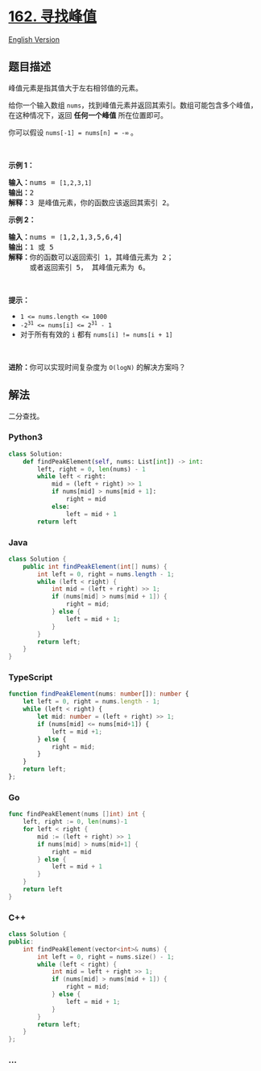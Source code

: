 # [162. 寻找峰值](https://leetcode-cn.com/problems/find-peak-element)

[English Version](https://github.com/yanglr/leetcode-ac/blob/master/assets/0100-0199/0162.Find%20Peak%20Element/README_EN.md)

## 题目描述

<!-- 这里写题目描述 -->

<p>峰值元素是指其值大于左右相邻值的元素。</p>

<p>给你一个输入数组 <code>nums</code>，找到峰值元素并返回其索引。数组可能包含多个峰值，在这种情况下，返回 <strong>任何一个峰值</strong> 所在位置即可。</p>

<p>你可以假设 <code>nums[-1] = nums[n] = -∞</code> 。</p>

<p> </p>

<p><strong>示例 1：</strong></p>

<pre>
<strong>输入：</strong>nums = <code>[1,2,3,1]</code>
<strong>输出：</strong>2
<strong>解释：</strong>3 是峰值元素，你的函数应该返回其索引 2。</pre>

<p><strong>示例 2：</strong></p>

<pre>
<strong>输入：</strong>nums = <code>[</code>1,2,1,3,5,6,4]
<strong>输出：</strong>1 或 5 
<strong>解释：</strong>你的函数可以返回索引 1，其峰值元素为 2；
     或者返回索引 5， 其峰值元素为 6。
</pre>

<p> </p>

<p><strong>提示：</strong></p>

<ul>
	<li><code>1 <= nums.length <= 1000</code></li>
	<li><code>-2<sup>31</sup> <= nums[i] <= 2<sup>31</sup> - 1</code></li>
	<li>对于所有有效的 <code>i</code> 都有 <code>nums[i] != nums[i + 1]</code></li>
</ul>

<p> </p>

<p><strong>进阶：</strong>你可以实现时间复杂度为 <code>O(logN)</code><em> </em>的解决方案吗？</p>

## 解法

<!-- 这里可写通用的实现逻辑 -->

二分查找。

<!-- tabs:start -->

### **Python3**

<!-- 这里可写当前语言的特殊实现逻辑 -->

```python
class Solution:
    def findPeakElement(self, nums: List[int]) -> int:
        left, right = 0, len(nums) - 1
        while left < right:
            mid = (left + right) >> 1
            if nums[mid] > nums[mid + 1]:
                right = mid
            else:
                left = mid + 1
        return left
```

### **Java**

<!-- 这里可写当前语言的特殊实现逻辑 -->

```java
class Solution {
    public int findPeakElement(int[] nums) {
        int left = 0, right = nums.length - 1;
        while (left < right) {
            int mid = (left + right) >> 1;
            if (nums[mid] > nums[mid + 1]) {
                right = mid;
            } else {
                left = mid + 1;
            }
        }
        return left;
    }
}
```

### **TypeScript**

```ts
function findPeakElement(nums: number[]): number {
    let left = 0, right = nums.length - 1;
    while (left < right) {
        let mid: number = (left + right) >> 1;
        if (nums[mid] <= nums[mid+1]) {
            left = mid +1;
        } else {
            right = mid;
        }
    }
    return left;
};
```

### **Go**

```go
func findPeakElement(nums []int) int {
	left, right := 0, len(nums)-1
	for left < right {
		mid := (left + right) >> 1
		if nums[mid] > nums[mid+1] {
			right = mid
		} else {
			left = mid + 1
		}
	}
	return left
}
```

### **C++**

```cpp
class Solution {
public:
    int findPeakElement(vector<int>& nums) {
        int left = 0, right = nums.size() - 1;
        while (left < right) {
            int mid = left + right >> 1;
            if (nums[mid] > nums[mid + 1]) {
                right = mid;
            } else {
                left = mid + 1;
            }
        }
        return left;
    }
};
```

### **...**

```

```

<!-- tabs:end -->
